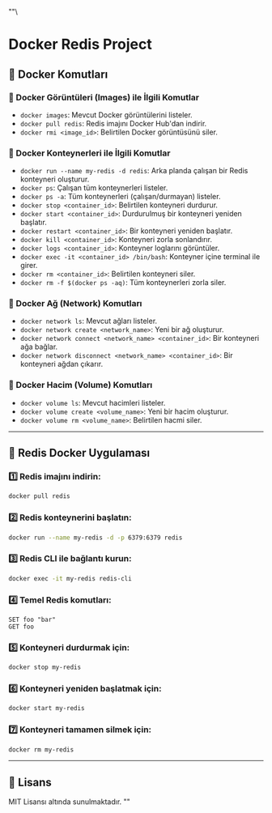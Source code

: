 ""\
# Docker Redis Project

## 📌 Docker Komutları

### 🔹 Docker Görüntüleri (Images) ile İlgili Komutlar
- `docker images`: Mevcut Docker görüntülerini listeler.
- `docker pull redis`: Redis imajını Docker Hub'dan indirir.
- `docker rmi <image_id>`: Belirtilen Docker görüntüsünü siler.

### 🔹 Docker Konteynerleri ile İlgili Komutlar
- `docker run --name my-redis -d redis`: Arka planda çalışan bir Redis konteyneri oluşturur.
- `docker ps`: Çalışan tüm konteynerleri listeler.
- `docker ps -a`: Tüm konteynerleri (çalışan/durmayan) listeler.
- `docker stop <container_id>`: Belirtilen konteyneri durdurur.
- `docker start <container_id>`: Durdurulmuş bir konteyneri yeniden başlatır.
- `docker restart <container_id>`: Bir konteyneri yeniden başlatır.
- `docker kill <container_id>`: Konteyneri zorla sonlandırır.
- `docker logs <container_id>`: Konteyner loglarını görüntüler.
- `docker exec -it <container_id> /bin/bash`: Konteyner içine terminal ile girer.
- `docker rm <container_id>`: Belirtilen konteyneri siler.
- `docker rm -f $(docker ps -aq)`: Tüm konteynerleri zorla siler.

### 🔹 Docker Ağ (Network) Komutları
- `docker network ls`: Mevcut ağları listeler.
- `docker network create <network_name>`: Yeni bir ağ oluşturur.
- `docker network connect <network_name> <container_id>`: Bir konteyneri ağa bağlar.
- `docker network disconnect <network_name> <container_id>`: Bir konteyneri ağdan çıkarır.

### 🔹 Docker Hacim (Volume) Komutları
- `docker volume ls`: Mevcut hacimleri listeler.
- `docker volume create <volume_name>`: Yeni bir hacim oluşturur.
- `docker volume rm <volume_name>`: Belirtilen hacmi siler.

---

## 🚀 Redis Docker Uygulaması

### 1️⃣ Redis imajını indirin:
   ```bash
   docker pull redis
   ```

### 2️⃣ Redis konteynerini başlatın:
   ```bash
   docker run --name my-redis -d -p 6379:6379 redis
   ```

### 3️⃣ Redis CLI ile bağlantı kurun:
   ```bash
   docker exec -it my-redis redis-cli
   ```

### 4️⃣ Temel Redis komutları:
   ```redis
   SET foo "bar"
   GET foo
   ```

### 5️⃣ Konteyneri durdurmak için:
   ```bash
   docker stop my-redis
   ```

### 6️⃣ Konteyneri yeniden başlatmak için:
   ```bash
   docker start my-redis
   ```

### 7️⃣ Konteyneri tamamen silmek için:
   ```bash
   docker rm my-redis
   ```

---

## 📄 Lisans
MIT Lisansı altında sunulmaktadır.
""

